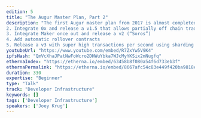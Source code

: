```yaml
---
edition: 5
title: "The Augur Master Plan, Part 2"
description: "The first Augur master plan from 2017 is almost completed, so it's time to look to what's next. To refresh, the original one was:1. Release a v1 which'll be pretty, slow, hard to use, and expensive
2. Integrate 0x and release a v1.5 that allows partially off chain trading so people can create, modify, and cancel orders quickly
3. Integrate Maker once out and release a v2 (“Soros”)
4. Add automatic rollover contracts
5. Release a v3 with super high transactions per second using sharding and/or raiden (“Simons”)In this lightning talk we'll go over what's next!"
youtubeUrl: "https://www.youtube.com/embed/R7ZxYw5V9K4"
ipfsHash: "QmVcXhaJPatNwFoWcro2DHWuYbka7WJcMyYKSix2mNugfq"
ethernaIndex: "https://etherna.io/embed/63458b8f080a54f6d733eb3f"
ethernaPermalink: "https://etherna.io/embed/8667afc54c83e449f420ba9818e217364a08e6b4803baadc971f6fa5c19fc7a8"
duration: 330
expertise: "Beginner"
type: "Talk"
track: "Developer Infrastructure"
keywords: []
tags: ['Developer Infrastructure']
speakers: ['Joey Krug']
---
```

